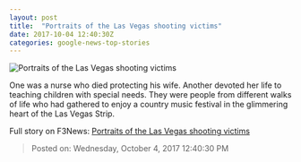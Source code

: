```yaml
---
layout: post
title:  "Portraits of the Las Vegas shooting victims"
date: 2017-10-04 12:40:30Z
categories: google-news-top-stories
---
```


![Portraits of the Las Vegas shooting victims](http://i2.cdn.cnn.com/cnnnext/dam/assets/171002171816-las-vegas-shooting-victim-rachael-parker-super-tease.jpg)

One was a nurse who died protecting his wife. Another devoted her life to teaching children with special needs. They were people from different walks of life who had gathered to enjoy a country music festival in the glimmering heart of the Las Vegas Strip.


Full story on F3News: [Portraits of the Las Vegas shooting victims](http://www.f3nws.com/n/yBusnG)

> Posted on: Wednesday, October 4, 2017 12:40:30 PM
